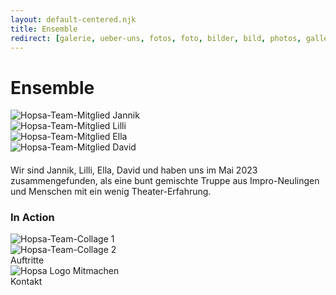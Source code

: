 ```yaml
---
layout: default-centered.njk
title: Ensemble
redirect: [galerie, ueber-uns, fotos, foto, bilder, bild, photos, gallery, pics, pictures, images, image, photo, about, about-us, aboutus, ueber, uns, wir, ueberuns, mitglieder, mitglied, wer, uber-uns, uberuns]
---
```


# Ensemble

<div class="grid grid-cols-1 sm:grid-cols-2 md:grid-cols-2 lg:grid-cols-4 gap-4">
    <div><img class="max-w-1/2 mx-auto" src="/assets/team/jannik.webp" alt="Hopsa-Team-Mitglied Jannik"></div>
    <div><img class="max-w-1/2 mx-auto" src="/assets/team/lilli.webp" alt="Hopsa-Team-Mitglied Lilli"></div>
    <div><img class="max-w-1/2 mx-auto" src="/assets/team/ella.webp" alt="Hopsa-Team-Mitglied Ella"></div>
    <div><img class="max-w-1/2 mx-auto" src="/assets/team/david.jpg" alt="Hopsa-Team-Mitglied David"></div>
</div>

#### 

Wir sind Jannik, Lilli, Ella, David und haben uns im Mai 2023 zusammengefunden, als eine bunt gemischte Truppe aus Impro-Neulingen und Menschen mit ein wenig Theater-Erfahrung.

### In Action
<div class="grid grid-cols-1 sm:grid-cols-1 md:grid-cols-1 lg:grid-cols-2 gap-4">
    <div><img src="/assets/team/collage.webp" alt="Hopsa-Team-Collage 1"></div>
    <div><img src="/assets/team/collage2.webp" alt="Hopsa-Team-Collage 2"></div>
</div>

<div class="flex w-full justify-center items-center mx-auto text-center mt-6">
    <a class="no-underline hover:no-underline hover:text-white" style="text-decoration: none !important" href="/termine"><div class="py-3 px-6 max-w-10 m-6 border border-gray-300 hover:border-white hover:bg-gray-900 hover:text-white rounded-lg">Auftritte</div></a>
    <a class="no-underline hover:no-underline hover:text-white" style="text-decoration: none !important" href="/kurs"><div class="py-3 px-6 max-w-10 m-6 border border-gray-300 hover:border-white hover:bg-gray-900 hover:text-white rounded-lg"><img src="/assets/favicon/favicon_transparent.png" alt="Hopsa Logo" class="w-6 h-6 inline -mt-2">&nbsp;Mitmachen</div></a>
    <a class="no-underline hover:no-underline hover:text-white" style="text-decoration: none !important" href="/links"><div class="py-3 px-6 max-w-10 m-6 border border-gray-300 hover:border-white hover:bg-gray-900 hover:text-white rounded-lg">Kontakt</div></a>
</div>

<!-- <div class="flex flex-col justify-center items-center min-h-screen mx-auto text-center">

{% include "instagram-embed.html" %}

</div> -->
